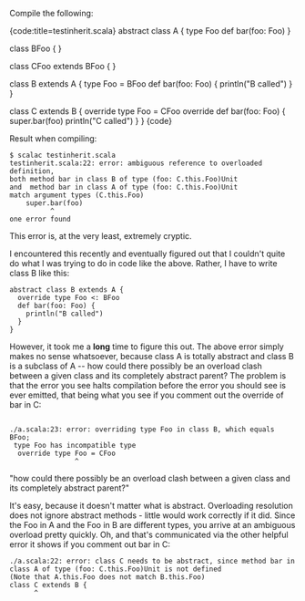 Compile the following:

{code:title=testinherit.scala}
abstract class A {
  type Foo
  def bar(foo: Foo)
}

class BFoo {
}

class CFoo extends BFoo {
}

class B extends A {
  type Foo = BFoo
  def bar(foo: Foo) {
    println("B called")
  }
}

class C extends B {
  override type Foo = CFoo
  override def bar(foo: Foo) {
    super.bar(foo)
    println("C called")
  }
}
{code}

Result when compiling:

```
$ scalac testinherit.scala
testinherit.scala:22: error: ambiguous reference to overloaded definition,
both method bar in class B of type (foo: C.this.Foo)Unit
and  method bar in class A of type (foo: C.this.Foo)Unit
match argument types (C.this.Foo)
    super.bar(foo)
          ^
one error found
```

This error is, at the very least, extremely cryptic.

I encountered this recently and eventually figured out that I couldn't quite do what I was trying to do in code like the above.  Rather, I have to write class B like this:

```
abstract class B extends A {
  override type Foo <: BFoo
  def bar(foo: Foo) {
    println("B called")
  }
}
```

However, it took me a ****long**** time to figure this out.  The above error simply makes no sense whatsoever, because class A is totally abstract and class B is a subclass of A -- how could there possibly be an overload clash between a given class and its completely abstract parent?
The problem is that the error you see halts compilation before the error you should see is ever emitted, that being what you see if you comment out the override of bar in C:
```

./a.scala:23: error: overriding type Foo in class B, which equals BFoo;
 type Foo has incompatible type
  override type Foo = CFoo
                ^
```
"how could there possibly be an overload clash between a given class and its completely abstract parent?"

It's easy, because it doesn't matter what is abstract.  Overloading resolution does not ignore abstract methods - little would work correctly if it did.  Since the Foo in A and the Foo in B are different types, you arrive at an ambiguous overload pretty quickly.
Oh, and that's communicated via the other helpful error it shows if you comment out bar in C:
```
./a.scala:22: error: class C needs to be abstract, since method bar in class A of type (foo: C.this.Foo)Unit is not defined
(Note that A.this.Foo does not match B.this.Foo)
class C extends B {
      ^
```

